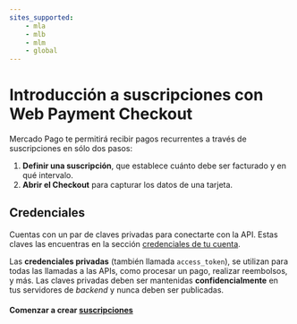 ```yaml
---
sites_supported:
    - mla
    - mlb
    - mlm
    - global
---
```


# Introducción a suscripciones con Web Payment Checkout

Mercado Pago te permitirá recibir pagos recurrentes a través de suscripciones en sólo dos pasos:

1. **Definir una suscripción**, que establece cuánto debe ser facturado y en qué intervalo.
2. **Abrir el Checkout** para capturar los datos de una tarjeta.

## Credenciales

Cuentas con un par de claves privadas para conectarte con la API. Estas claves las encuentras en la sección [credenciales de tu cuenta](https://www.mercadopago.com.ar/account/credentials).

Las **credenciales privadas** (también llamada `access_token`), se utilizan para todas las llamadas a las APIs, como procesar un pago, realizar reembolsos, y más. Las claves privadas deben ser mantenidas **confidencialmente** en tus servidores de _backend_ y nunca deben ser publicadas.


#### Comenzar a crear [suscripciones](/guides/subscriptions/web-payment-checkout/create-subscription.es.md)
